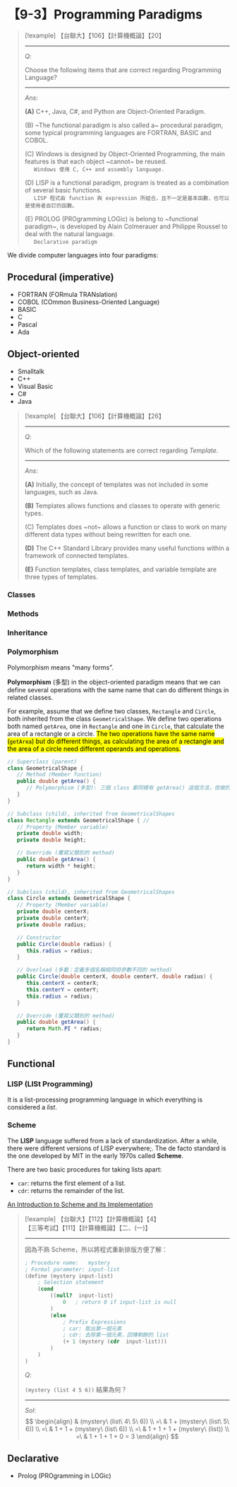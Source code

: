 # 【9-3】Programming Paradigms

> [!example]
> 【台聯大】【106】【計算機概論】【20】
>
> ---
>
> $Q:$
>
> Choose the following items that are correct regarding Programming Language?
>
> ---
>
> $Ans:$
>
> **(A)** C++, Java, C#, and Python are Object-Oriented Paradigm.
>
> (B) ~The functional paradigm is also called a~ procedural paradigm, some typical programming languages are FORTRAN, BASIC and COBOL.
>
> (C) Windows is designed by Object-Oriented Programming, the main features is that each object ~cannot~ be reused.  
> $\quad$ `Windows 使用 C, C++ and assembly language.`
>
> (D) LISP is a functional paradigm, program is treated as a combination of several basic functions.  
> $\quad$ `LISP 程式由 function 與 expression 所組合，且不一定是基本函數，也可以是使用者自訂的函數。`
>
> (E) PROLOG (PROgramming LOGic) is belong to ~functional paradigm~, is developed by Alain Colmerauer and Philippe Roussel to deal with the natural language.  
> $\quad$ `Declarative paradigm`

We divide computer languages into four paradigms:

## Procedural (imperative)

- FORTRAN (FORmula TRANslation)
- COBOL (COmmon Business-Oriented Language)
- BASIC
- C
- Pascal
- Ada

## Object-oriented

- Smalltalk
- C++
- Visual Basic
- C#
- Java

> [!example]
> 【台聯大】【106】【計算機概論】【26】
>
> ---
>
> $Q:$
>
> Which of the following statements are correct regarding *Template*.
>
> ---
>
> $Ans:$
>
> **(A)** Initially, the concept of templates was not included in some languages, such as Java.
> $\quad$
>
> **(B)** Templates allows functions and classes to operate with generic types.
>
> (C) Templates does ~not~ allows a function or class to work on many different data types without being rewritten for each one.
>
> **(D)** The C++ Standard Library provides many useful functions within a framework of connected templates.
>
> **(E)** Function templates, class templates, and variable template are three types of templates.

### Classes

### Methods

### Inheritance

### Polymorphism

Polymorphism means "many forms".

**Polymorphism** (多型) in the object-oriented paradigm means that we can define several operations with the same name that can do different things in related classes.

For example, assume that we define two classes, `Rectangle` and `Circle`, both inherited from the class `GeometricalShape`. We define two operations both named `getArea`, one in `Rectangle` and one in `Circle`, that calculate the area of a rectangle or a circle. <mark>The two operations have the same name (`getArea`) but do different things, as calculating the area of a rectangle and the area of a circle need different operands and operations.</mark>

```java
// Superclass (parent)
class GeometricalShape {
   // Method (Member function)
   public double getArea() {
      // Polymorphism (多型): 三個 class 都同樣有 getArea() 這個方法，但做的事情卻完全不一樣。
   }
}

// Subclass (child), inherited from GeometricalShapes
class Rectangle extends GeometricalShape { // 
   // Property (Member variable)
   private double width;
   private double height;

   // Override (覆寫父類別的 method)
   public double getArea() {
      return width * height;
   }
}

// Subclass (child), inherited from GeometricalShapes
class Circle extends GeometricalShape {
   // Property (Member variable)
   private double centerX;
   private double centerY;
   private double radius;

   // Constructor
   public Circle(double radius) {
      this.radius = radius;
   }

   // Overload (多載：定義多個名稱相同但參數不同的 method)
   public Circle(double centerX, double centerY, double radius) {
      this.centerX = centerX;
      this.centerY = centerY;
      this.radius = radius;
   }

   // Override (覆寫父類別的 method)
   public double getArea() {
      return Math.PI * radius;
   }
}
```

## Functional

### LISP (LISt Programming)

It is a list-processing programming language in which everything is considered a *list*.

### Scheme

The **LISP** language suffered from a lack of standardization. After a while, there were different versions of LISP everywhere;. The de facto standard is the one developed by MIT in the early 1970s called **Scheme**.

There are two basic procedures for taking lists apart:

- `car`: returns the first element of a list.
- `cdr`: returns the remainder of the list.

[An Introduction to Scheme and its Implementation](https://www.cs.utexas.edu/ftp/garbage/cs345/schintro-v14/schintro_toc.html)

> [!example]
> 【台聯大】【112】【計算機概論】【4】  
> 【三等考試】【111】【計算機概論】【二、(一)】
>
> ---
>
> 因為不熟 Scheme，所以將程式重新排版方便了解：
>
> ```scheme
> ; Procedure name:   mystery
> ; Formal parameter: input-list
> (define (mystery input-list)
>     ; Selection statement
>     (cond
>         ((null?  input-list)
>             0   ; return 0 if input-list is null
>         )
>         (else
>             ; Prefix Expressions
>             ; car: 取出第一個元素
>             ; cdr: 去除第一個元素，回傳剩餘的 list
>             (+ 1 (mystery (cdr  input-list)))
>         )
>     )
> )
> ```
>
> $Q:$
>
> `(mystery (list 4 5 6))` 結果為何？
>
> ---
>
> $Sol:$
$$
\begin{align}
   & (mystery\ (list\ 4\ 5\ 6)) \\
=\ & 1 + (mystery\ (list\ 5\ 6)) \\
=\ & 1 + 1 + (mystery\ (list\ 6)) \\
=\ & 1 + 1 + 1 + (mystery\ (list)) \\
=\ & 1 + 1 + 1 + 0 = 3
\end{align}
$$

## Declarative

- Prolog (PROgramming in LOGic)
